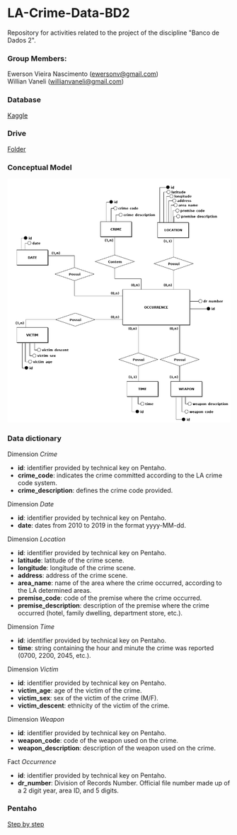 # LA-Crime-Data-BD2
Repository for activities related to the project of the discipline "Banco de Dados 2". <br>

### Group Members:
Ewerson Vieira Nascimento (ewersonv@gmail.com) <br>
Willian Vaneli (willianvaneli@gmail.com) <br>

### Database
[Kaggle](https://www.kaggle.com/cityofLA/los-angeles-crime-arrest-data) <br>

### Drive
[Folder](https://drive.google.com/drive/folders/1Ew5wzFAtJyR45iBYXEVI1P-biqJlzNMn)

### Conceptual Model
![Conceitual](modelo-conceitual/Conceitual.png)

### Data dictionary
Dimension *Crime*
- <b>id</b>: identifier provided by technical key on Pentaho.
- <b>crime_code</b>: indicates the crime committed according to the LA crime code system.
- <b>crime_description</b>: defines the crime code provided.

Dimension *Date*
- <b>id</b>: identifier provided by technical key on Pentaho.
- <b>date</b>: dates from 2010 to 2019 in the format yyyy-MM-dd.

Dimension *Location*
- <b>id</b>: identifier provided by technical key on Pentaho.
- <b>latitude</b>: latitude of the crime scene.
- <b>longitude</b>: longitude of the crime scene.
- <b>address</b>: address of the crime scene.
- <b>area_name</b>: name of the area where the crime occurred, according to the LA determined areas.
- <b>premise_code</b>: code of the premise where the crime occurred.
- <b>premise_description</b>: description of the premise where the crime occurred (hotel, family dwelling, department store, etc.).

Dimension *Time*
- <b>id</b>: identifier provided by technical key on Pentaho.
- <b>time</b>: string containing the hour and minute the crime was reported (0700, 2200, 2045, etc.).

Dimension *Victim*
- <b>id</b>: identifier provided by technical key on Pentaho.
- <b>victim_age</b>: age of the victim of the crime.
- <b>victim_sex</b>: sex of the victim of the crime (M/F).
- <b>victim_descent</b>: ethnicity of the victim of the crime.

Dimension *Weapon*
- <b>id</b>: identifier provided by technical key on Pentaho.
- <b>weapon_code</b>: code of the weapon used on the crime.
- <b>weapon_description</b>: description of the weapon used on the crime.

Fact *Occurrence*
- <b>id</b>: identifier provided by technical key on Pentaho.
- <b>dr_number</b>: Division of Records Number. Official file number made up of a 2 digit year, area ID, and 5 digits.

### Pentaho
[Step by step](steps-pentaho/README.md)
